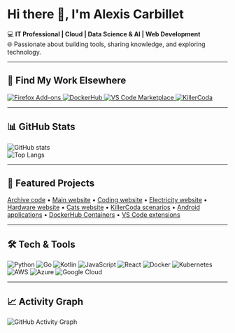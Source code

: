 # Hi there 👋, I'm Alexis Carbillet

💻 **IT Professional | Cloud | Data Science & AI | Web Development**  
🌐 Passionate about building tools, sharing knowledge, and exploring technology.    

---

## 🔗 Find My Work Elsewhere

<p align="left">
  <a href="https://addons.mozilla.org/fr/firefox/user/18481871/" target="_blank">
    <img src="https://img.shields.io/badge/Firefox%20Add--ons-FF7139?style=for-the-badge&logo=firefoxbrowser&logoColor=white" alt="Firefox Add-ons"/>
  </a>
  <a href="https://hub.docker.com/u/alexiscarbillet" target="_blank">
    <img src="https://img.shields.io/badge/DockerHub-2496ED?style=for-the-badge&logo=docker&logoColor=white" alt="DockerHub"/>
  </a>
  <a href="https://marketplace.visualstudio.com/publishers/AlexisCarbillet" target="_blank">
    <img src="https://img.shields.io/badge/VS%20Code%20Marketplace-007ACC?style=for-the-badge&logo=visualstudiocode&logoColor=white" alt="VS Code Marketplace"/>
  </a>
  <a href="https://killercoda.com/alexis-carbillet" target="_blank">
    <img src="https://img.shields.io/badge/KillerCoda-000000?style=for-the-badge&logo=gnu-bash&logoColor=white" alt="KillerCoda"/>
  </a>
</p>

---

## 📊 GitHub Stats

![GitHub stats](https://github-readme-stats.vercel.app/api?username=alexiscarbillet&show_icons=true&theme=radical)  
![Top Langs](https://github-readme-stats.vercel.app/api/top-langs/?username=alexiscarbillet&layout=compact&theme=radical)

---

## 🚀 Featured Projects

<p align="left">
  <a href="https://github.com/alexiscarbillet/archive_code">Archive code</a> •
  <a href="https://github.com/alexiscarbillet/alexis-carbillet">Main website</a> •
  <a href="https://github.com/alexiscarbillet/ac-programming">Coding website</a> •
  <a href="https://github.com/alexiscarbillet/ac-electricity">Electricity website</a> •
  <a href="https://github.com/alexiscarbillet/serverhub">Hardware website</a> •
  <a href="https://github.com/alexiscarbillet/cats">Cats website</a> •
  <a href="https://github.com/alexiscarbillet/killercoda">KillerCoda scenarios</a> •
  <a href="https://github.com/alexiscarbillet/apps">Android applications</a> •
  <a href="https://github.com/alexiscarbillet/dockerhub">DockerHub Containers</a> •
  <a href="https://github.com/alexiscarbillet/vscode_extension">VS Code extensions</a>
</p>

---

## 🛠️ Tech & Tools

![Python](https://img.shields.io/badge/Python-3776AB?style=for-the-badge&logo=python&logoColor=white)
![Go](https://img.shields.io/badge/Go-00ADD8?style=for-the-badge&logo=go&logoColor=white)
![Kotlin](https://img.shields.io/badge/Kotlin-0095D5?style=for-the-badge&logo=kotlin&logoColor=white)
![JavaScript](https://img.shields.io/badge/JavaScript-F7DF1E?style=for-the-badge&logo=javascript&logoColor=black)
![React](https://img.shields.io/badge/React-61DAFB?style=for-the-badge&logo=react&logoColor=black)
![Docker](https://img.shields.io/badge/Docker-2496ED?style=for-the-badge&logo=docker&logoColor=white)
![Kubernetes](https://img.shields.io/badge/Kubernetes-326CE5?style=for-the-badge&logo=kubernetes&logoColor=white)
![AWS](https://img.shields.io/badge/AWS-FF9900?style=for-the-badge&logo=amazonaws&logoColor=white)
![Azure](https://img.shields.io/badge/Azure-0078D4?style=for-the-badge&logo=microsoftazure&logoColor=white)
![Google Cloud](https://img.shields.io/badge/Google_Cloud-4285F4?style=for-the-badge&logo=googlecloud&logoColor=white)

---

## 📈 Activity Graph

![GitHub Activity Graph](https://github-readme-activity-graph.vercel.app/graph?username=alexiscarbillet&theme=react-dark)
